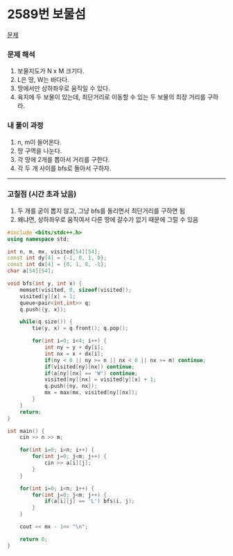# 2589번 보물섬

[문제](https://www.acmicpc.net/problem/2589)

### 문제 해석

1. 보물지도가 N x M 크기다.
2. L은 땅, W는 바다다.
3. 땅에서만 상하좌우로 움직일 수 있다.
4. 육지에 두 보물이 있는데, 최단거리로 이동할 수 있는 두 보물의 최장 거리를 구하라.

### 내 풀이 과정

1. n, m이 들어온다.
2. 땅 구역을 나눈다.
3. 각 땅에 2개를 뽑아서 거리를 구한다.
4. 각 두 개 사이를 bfs로 돌아서 구하자.

---

### 고칠점 (시간 초과 났음)

1. 두 개를 굳이 뽑지 않고, 그냥 bfs를 돌리면서 최단거리를 구하면 됨
2. 왜냐면, 상하좌우로 움직여서 다른 땅에 갈수가 없기 때문에 그럴 수 있음

```c++
#include <bits/stdc++.h>
using namespace std;

int n, m, mx, visited[54][54];
const int dy[4] = {-1, 0, 1, 0};
const int dx[4] = {0, 1, 0, -1};
char a[54][54];

void bfs(int y, int x) {
    memset(visited, 0, sizeof(visited));
    visited[y][x] = 1;
    queue<pair<int,int>> q;
    q.push({y, x});

    while(q.size()) {
        tie(y, x) = q.front(); q.pop();

        for(int i=0; i<4; i++) {
            int ny = y + dy[i];
            int nx = x + dx[i];
            if(ny < 0 || ny >= n || nx < 0 || nx >= m) continue;
            if(visited[ny][nx]) continue;
            if(a[ny][nx] == 'W') continue;
            visited[ny][nx] = visited[y][x] + 1;
            q.push({ny, nx});
            mx = max(mx, visited[ny][nx]);
        }
    }
    return;
}

int main() {
    cin >> n >> m;

    for(int i=0; i<n; i++) {
        for(int j=0; j<m; j++) {
            cin >> a[i][j];
        }
    }

    for(int i=0; i<n; i++) {
        for(int j=0; j<m; j++) {
            if(a[i][j] == 'L') bfs(i, j);
        }
    }

    cout << mx - 1<< "\n";

    return 0;
}
```
